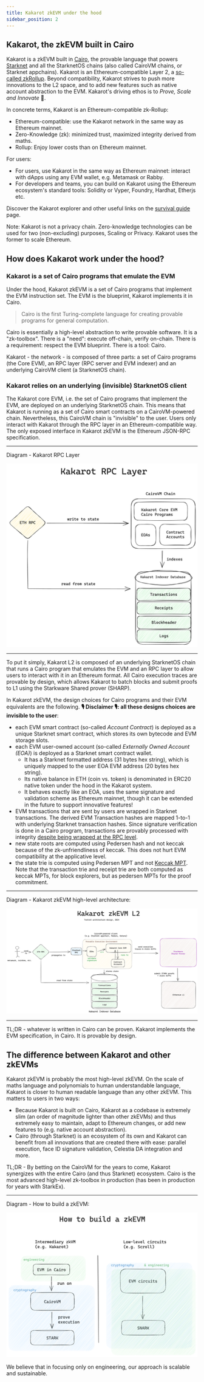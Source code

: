 ```yaml
---
title: Kakarot zkEVM under the hood
sidebar_position: 2
---
```


## Kakarot, the zkEVM built in Cairo

Kakarot is a zkEVM built in [Cairo](https://www.cairo-lang.org/), the provable language that powers [Starknet](https://starkware.co/starknet/) and all the StarknetOS chains (also called CairoVM chains, or Starknet appchains). Kakarot is an Ethereum-compatible Layer 2, a [so-called zkRollup](https://ethereum.org/developers/docs/scaling/zk-rollups). Beyond compatibility, Kakarot strives to push more innovations to the L2 space, and to add new features such as native account abstraction to the EVM. Kakarot's driving ethos is to _Prove, Scale and Innovate_ 🥕.

In concrete terms,
Kakarot is an Ethereum-compatible zk-Rollup:

- Ethereum-compatible: use the Kakarot network in the same way as Ethereum mainnet.
- Zero-Knowledge (zk): minimized trust, maximized integrity derived from maths.
- Rollup: Enjoy lower costs than on Ethereum mainnet.

For users:

- For users, use Kakarot ìn the same way as Ethereum mainnet: interact with dApps using any EVM wallet, e.g. Metamask or Rabby.
- For developers and teams, you can build on Kakarot using the Ethereum ecosystem's standard tools: Solidity or Vyper, Foundry, Hardhat, Etherjs etc.

Discover the Kakarot explorer and other useful links on the [survival guide](survival-guide) page.

Note: Kakarot is not a privacy chain. Zero-knowledge technologies can be used for two (non-excluding) purposes, Scaling or Privacy. Kakarot uses the former to scale Ethereum.

## How does Kakarot work under the hood?

### Kakarot is a set of Cairo programs that emulate the EVM

Under the hood, Kakarot zkEVM is a set of Cairo programs that implement the EVM instruction set. The EVM is the blueprint, Kakarot implements it in Cairo.

> Cairo is the first Turing-complete language for creating provable programs for general computation.

Cairo is essentially a high-level abstraction to write provable software. It is a "zk-toolbox". There is a "need": execute off-chain, verify on-chain. There is a requirement: respect the EVM blueprint. There is a tool: Cairo.

Kakarot - the network - is composed of three parts: a set of Cairo programs (the Core EVM), an RPC layer (RPC server and EVM indexer) and an underlying CairoVM client (a StarknetOS chain).

### Kakarot relies on an underlying (invisible) StarknetOS client

The Kakarot core EVM, i.e. the set of Cairo programs that implement the EVM, are deployed on an underlying StarknetOS chain. This means that Kakarot is running as a set of Cairo smart contracts on a CairoVM-powered chain. Nevertheless, this CairoVM chain is "invisible" to the user. Users only interact with Kakarot through the RPC layer in an Ethereum-compatible way. The only exposed interface in Kakarot zkEVM is the Ethereum JSON-RPC specification.

---

Diagram - Kakarot RPC Layer

![Kakarot RPC Layer](../../static/diagrams/kakarot_rpc.png)

---

To put it simply, Kakarot L2 is composed of an underlying StarknetOS chain that runs a Cairo program that emulates the EVM and an RPC layer to allow users to interact with it in an Ethereum format. All Cairo execution traces are provable by design, which allows Kakarot to batch blocks and submit proofs to L1 using the Starkware Shared prover (SHARP).

In Kakarot zkEVM, the design choices for Cairo programs and their EVM equivalents are the following. **🎙️ Disclaimer 🎙️: all these designs choices are invisible to the user**:

- each EVM smart contract (so-called _Account Contract_) is deployed as a unique Starknet smart contract, which stores its own bytecode and EVM storage slots.
- each EVM user-owned account (so-called _Externally Owned Account (EOA)_) is deployed as a Starknet smart contract wallet.
  - It has a Starknet formatted address (31 bytes hex string), which is uniquely mapped to the user EOA EVM address (20 bytes hex string).
  - Its native balance in ETH (coin vs. token) is denominated in ERC20 native token under the hood in the Kakarot system.
  - It behaves exactly like an EOA, uses the same signature and validation scheme as Ethereum mainnet, though it can be extended in the future to support innovative features!
- EVM transactions that are sent by users are wrapped in Starknet transactions. The derived EVM Transaction hashes are mapped 1-to-1 with underlying Starknet transaction hashes. Since signature verification is done in a Cairo program, transactions are provably processed with integrity [despite being wrapped at the RPC level](https://github.com/kkrt-labs/kakarot-rpc/blob/bcadfc9b38ac934f73832b3a3485c15f08d66218/src/eth_rpc/servers/eth_rpc.rs#L236).
- new state roots are computed using Pedersen hash and not keccak because of the zk-unfriendliness of keccak. This does not hurt EVM compatibility at the applicative level.
- the state trie is computed using Pedersen MPT and not [Keccak MPT](https://ethereum.org/developers/docs/data-structures-and-encoding/patricia-merkle-trie). Note that the transaction trie and receipt trie are both computed as keccak MPTs, for block explorers, but as pedersen MPTs for the proof commitment.

---

Diagram - Kakarot zkEVM high-level architecture:

![Kakarot zkEVM architecture diagram](../../static/diagrams/kakarot_zkevm.png)

---

TL;DR - whatever is written in Cairo can be proven. Kakarot implements the EVM specification, in Cairo. It is provable by design.

## The difference between Kakarot and other zkEVMs

Kakarot zkEVM is probably the most high-level zkEVM. On the scale of maths language and polynomials to human understandable language, Kakarot is closer to human readable language than any other zkEVM. This matters to users in two ways:

- Because Kakarot is built on Cairo, Kakarot as a codebase is extremely slim (an order of magnitude lighter than other zkEVMs) and thus extremely easy to maintain, adapt to Ethereum changes, or add new features to (e.g. native account abstraction).
- Cairo (through Starknet) is an ecosystem of its own and Kakarot can benefit from all innovations that are created there with ease: parallel execution, face ID signature validation, Celestia DA integration and more.

TL;DR - By betting on the CairoVM for the years to come, Kakarot synergizes with the entire Cairo (and thus Starknet) ecosystem. Cairo is the most advanced high-level zk-toolbox in production (has been in production for years with StarkEx).

---

Diagram - How to build a zkEVM:

![Different ways to build a zkEVM: low-level circuits or intermediary zkVM](../../static/diagrams/how_to_build_a_zkevm.png)

We believe that in focusing only on engineering, our approach is scalable and sustainable.

<!-- For information unrelated to documentation effort, link to external URLs to decrease the area to maintain: docs should contain doc-related content, and for other content (e.g. how did Kakarot start, what is the roadmap, etc.), use other media -->
